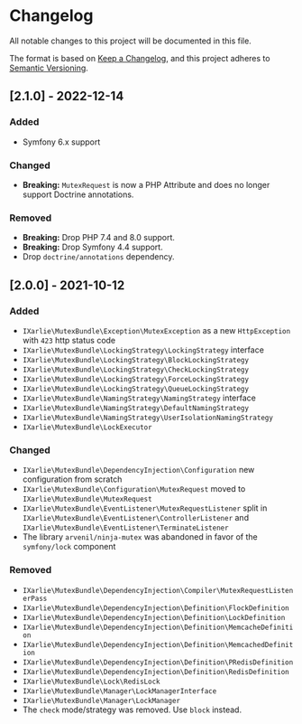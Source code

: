 # Changelog
All notable changes to this project will be documented in this file.

The format is based on [Keep a Changelog](https://keepachangelog.com/en/1.0.0/),
and this project adheres to [Semantic Versioning](https://semver.org/spec/v2.0.0.html).

## [2.1.0] - 2022-12-14
### Added
- Symfony 6.x support

### Changed
- **Breaking:** `MutexRequest` is now a PHP Attribute and does no longer support Doctrine annotations.

### Removed
- **Breaking:** Drop PHP 7.4 and 8.0 support.
- **Breaking:** Drop Symfony 4.4 support.
- Drop `doctrine/annotations` dependency.

## [2.0.0] - 2021-10-12
### Added
- `IXarlie\MutexBundle\Exception\MutexException` as a new `HttpException` with `423` http status code
- `IXarlie\MutexBundle\LockingStrategy\LockingStrategy` interface
- `IXarlie\MutexBundle\LockingStrategy\BlockLockingStrategy`
- `IXarlie\MutexBundle\LockingStrategy\CheckLockingStrategy`
- `IXarlie\MutexBundle\LockingStrategy\ForceLockingStrategy`
- `IXarlie\MutexBundle\LockingStrategy\QueueLockingStrategy`
- `IXarlie\MutexBundle\NamingStrategy\NamingStrategy` interface
- `IXarlie\MutexBundle\NamingStrategy\DefaultNamingStrategy`
- `IXarlie\MutexBundle\NamingStrategy\UserIsolationNamingStrategy`
- `IXarlie\MutexBundle\LockExecutor`

### Changed
- `IXarlie\MutexBundle\DependencyInjection\Configuration` new configuration from scratch
- `IXarlie\MutexBundle\Configuration\MutexRequest` moved to `IXarlie\MutexBundle\MutexRequest`
- `IXarlie\MutexBundle\EventListener\MutexRequestListener` split in `IXarlie\MutexBundle\EventListener\ControllerListener`
and `IXarlie\MutexBundle\EventListener\TerminateListener`
- The library `arvenil/ninja-mutex` was abandoned in favor of the `symfony/lock` component 

### Removed
- `IXarlie\MutexBundle\DependencyInjection\Compiler\MutexRequestListenerPass`
- `IXarlie\MutexBundle\DependencyInjection\Definition\FlockDefinition`
- `IXarlie\MutexBundle\DependencyInjection\Definition\LockDefinition`
- `IXarlie\MutexBundle\DependencyInjection\Definition\MemcacheDefinition`
- `IXarlie\MutexBundle\DependencyInjection\Definition\MemcachedDefinition`
- `IXarlie\MutexBundle\DependencyInjection\Definition\PRedisDefinition`
- `IXarlie\MutexBundle\DependencyInjection\Definition\RedisDefinition`
- `IXarlie\MutexBundle\Lock\RedisLock`
- `IXarlie\MutexBundle\Manager\LockManagerInterface`
- `IXarlie\MutexBundle\Manager\LockManager`
- The `check` mode/strategy was removed. Use `block` instead.
